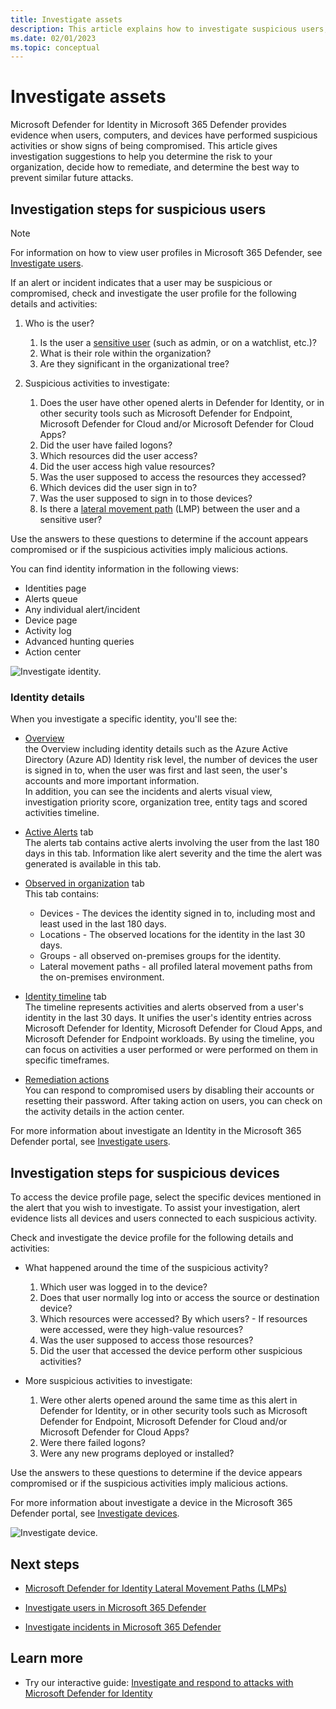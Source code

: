 ```yaml
---
title: Investigate assets
description: This article explains how to investigate suspicious users, computers, and devices with Microsoft Defender for Identity.
ms.date: 02/01/2023
ms.topic: conceptual
---
```


# Investigate assets

Microsoft Defender for Identity in Microsoft 365 Defender provides evidence when users, computers, and devices have performed suspicious activities or show signs of being compromised.  This article gives investigation suggestions to help you determine the risk to your organization, decide how to remediate, and determine the best way to prevent similar future attacks.

## Investigation steps for suspicious users

> [!NOTE]
> For information on how to view user profiles in Microsoft 365 Defender, see [Investigate users](/microsoft-365/security/defender/investigate-users).

If an alert or incident indicates that a user may be suspicious or compromised, check and investigate the user profile for the following details and activities:

1. Who is the user?
    1. Is the user a [sensitive user](entity-tags.md) (such as admin, or on a watchlist, etc.)?
    1. What is their role within the organization?
    1. Are they significant in the organizational tree?

1. Suspicious activities to investigate:
    1. Does the user have other opened alerts in Defender for Identity, or in other security tools such as Microsoft Defender for Endpoint, Microsoft Defender for Cloud and/or Microsoft Defender for Cloud Apps?
    1. Did the user have failed logons?
    1. Which resources did the user access?
    1. Did the user access high value resources?
    1. Was the user supposed to access the resources they accessed?
    1. Which devices did the user sign in to?
    1. Was the user supposed to sign in to those devices?
    1. Is there a [lateral movement path](/defender-for-identity/understand-lateral-movement-paths) (LMP) between the user and a sensitive user?

Use the answers to these questions to determine if the account appears compromised or if the suspicious activities imply malicious actions.

You can find identity information in the following views: 

- Identities page 
- Alerts queue 
- Any individual alert/incident 
- Device page 
- Activity log 
- Advanced hunting queries  
- Action center 
   
![Investigate identity.](media/investigate-assets/image.png)

### Identity details

When you investigate a specific identity, you'll see the:

- [Overview](/microsoft-365/security/defender/investigate-users#overview)  
   the Overview including identity details such as the Azure Active Directory (Azure AD) Identity risk level, the number of devices the user is signed in to, when the user was first and last seen, the user's accounts and more important information.  
   In addition, you can see the incidents and alerts visual view, investigation priority score, organization tree, entity tags and scored activities timeline.
- [Active Alerts](/microsoft-365/security/defender/investigate-users#alerts) tab  
   The alerts tab contains active alerts involving the user from the last 180 days in this tab. Information like alert severity and the time the alert was generated is available in this tab.
- [Observed in organization](/microsoft-365/security/defender/investigate-users#observed-in-organization) tab  
   This tab contains:
   - Devices - The devices the identity signed in to, including most and least used in the last 180 days.
   - Locations - The observed locations for the identity in the last 30 days.
   - Groups - all observed on-premises groups for the identity.
   - Lateral movement paths - all profiled lateral movement paths from the on-premises environment.
      
- [Identity timeline](/microsoft-365/security/defender/investigate-users#timeline) tab  
   The timeline represents activities and alerts observed from a user's identity in the last 30 days. It unifies the user's identity entries across Microsoft Defender for Identity, Microsoft Defender for Cloud Apps, and Microsoft Defender for Endpoint workloads. By using the timeline, you can focus on activities a user performed or were performed on them in specific timeframes.
   
- [Remediation actions](/microsoft-365/security/defender/investigate-users#remediation-actions)  
   You can respond to compromised users by disabling their accounts or resetting their password. After taking action on users, you can check on the activity details in the action center.
   
For more information about investigate an Identity in the Microsoft 365 Defender portal, see [Investigate users](/microsoft-365/security/defender/investigate-users).

## Investigation steps for suspicious devices

To access the device profile page, select the specific devices mentioned in the alert that you wish to investigate. To assist your investigation, alert evidence lists all devices and users connected to each suspicious activity.

Check and investigate the device profile for the following details and activities:

- What happened around the time of the suspicious activity?  
    1. Which user was logged in to the device?
    1. Does that user normally log into or access the source or destination device?
    1. Which resources were accessed? By which users?
      - If resources were accessed, were they high-value resources?
    1. Was the user supposed to access those resources?
    1. Did the user that accessed the device perform other suspicious activities?

- More suspicious activities to investigate:
    1. Were other alerts opened around the same time as this alert in Defender for Identity, or in other security tools such as Microsoft Defender for Endpoint, Microsoft Defender for Cloud and/or Microsoft Defender for Cloud Apps?
    1. Were there failed logons?
    1. Were any new programs deployed or installed?

Use the answers to these questions to determine if the device appears compromised or if the suspicious activities imply malicious actions.

For more information about investigate a device in the Microsoft 365 Defender portal, see [Investigate devices](/microsoft-365/security/defender-endpoint/investigate-machines).

![Investigate device.](media/investigate-assets/image1.png)


## Next steps

- [Microsoft Defender for Identity Lateral Movement Paths (LMPs)](understand-lateral-movement-paths.md)
- [Investigate users in Microsoft 365 Defender](/microsoft-365/security/defender/investigate-users)

- [Investigate incidents in Microsoft 365 Defender](/microsoft-365/security/defender/investigate-incidents)
   
## Learn more

- Try our interactive guide: [Investigate and respond to attacks with Microsoft Defender for Identity](https://mslearn.cloudguides.com/guides/Investigate%20and%20respond%20to%20attacks%20with%20Microsoft%20Defender%20for%20Identity)


